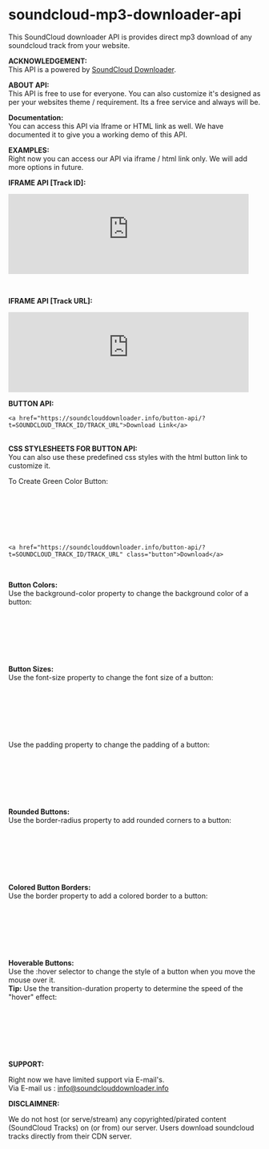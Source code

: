 # soundcloud-mp3-downloader-api
This SoundCloud downloader API is provides direct mp3 download of any soundcloud track from your website.
<br>

<p><b>ACKNOWLEDGEMENT:</b> <br>
This API is a powered by
<a href="https://soundclouddownloader.info/" title="Soundcloud downloader">SoundCloud Downloader</a>. <br>

<b>ABOUT API:</b> <br>
This API is free to use for everyone. You 
can also customize it's designed as per your websites theme / requirement. Its a 
free service and always will be. <br>

<b>Documentation:</b><br> You can access this API via Iframe or HTML link as well. We have documented it to give you a working demo of 
this API.<br>

<b>EXAMPLES:</b><br/>
Right now you can access our API via iframe / html link only. We will add more options in future.
<br/>

<b>IFRAME API [Track ID]: </b><br>
<pre><code><iframe src="https://soundclouddownloader.info/iframe-api/?t=SOUNDCLOUD_TRACK_ID" width="480" height="160" scrolling="no" style="border:none;"></iframe></code></pre><br>

<b>IFRAME API [Track URL]: </b><br>

<pre><code><iframe src="https://soundclouddownloader.info/iframe-api/?t=SOUNDCLOUD_TRACK_URL" width="480" height="160" scrolling="no" style="border:none;"></iframe></code></pre>

<b>BUTTON API: </b><br>
<pre><code>&lt;a href="https://soundclouddownloader.info/button-api/?t=SOUNDCLOUD_TRACK_ID/TRACK_URL"&gt;Download Link&lt;/a&gt;</code></pre>
<br>
<b>CSS STYLESHEETS FOR BUTTON API: </b><br>
You can also use these predefined css styles with the html button link to customize it.<br/>

To Create Green Color Button: <br/>
<pre>
<code>
<style>.button {
    background-color: #4CAF50; /* Green */
    border: none;
    color: white;
    padding: 15px 32px;
    text-align: center;
    text-decoration: none;
    display: inline-block;
    font-size: 16px;
    margin: 4px 2px;
    cursor: pointer;
}</style>
</code>
</pre>
<br>
<pre><code>&lt;a href="https://soundclouddownloader.info/button-api/?t=SOUNDCLOUD_TRACK_ID/TRACK_URL" class="button"&gt;Download&lt;/a&gt;</code></pre>
<br>



<b>Button Colors:</b><br/>
Use the background-color property to change the background color of a button: <br/>
<pre>
<code>
<style>
.button2 {background-color: #008CBA;} /* Blue */
.button3 {background-color: #f44336;} /* Red */ 
.button4 {background-color: #e7e7e7; color: black;} /* Gray */ 
.button5 {background-color: #555555;} /* Black */
</style>
</code>
</pre>
<br/>


<b>Button Sizes:</b><br/>
Use the font-size property to change the font size of a button:
<br/>
<pre>
<code>
<style>
.button1 {background-color: #4CAF50;} /* Green */
.button2 {background-color: #008CBA;} /* Blue */
.button3 {background-color: #f44336;} /* Red */ 
.button4 {background-color: #e7e7e7; color: black;} /* Gray */ 
.button5 {background-color: #555555;} /* Black */
</style>
</code>
</pre>
<br>
        
    
Use the padding property to change the padding of a button:
<br/>
<pre>
<code>
<style>
.button1 {padding: 10px 24px;}
.button2 {padding: 12px 28px;}
.button3 {padding: 14px 40px;}
.button4 {padding: 32px 16px;}
.button5 {padding: 16px;}
</style>
</code>
</pre>
<br/>

<b>Rounded Buttons:</b><br/>
Use the border-radius property to add rounded corners to a button:
<br/>
<pre>
<code>
<style>
.button1 {border-radius: 2px;}
.button2 {border-radius: 4px;}
.button3 {border-radius: 8px;}
.button4 {border-radius: 12px;}
.button5 {border-radius: 50%;}
</style>
</code>
</pre>
<br>

<b>Colored Button Borders:</b><br/>
Use the border property to add a colored border to a button:
<br/>
<pre>
<code>
<style>
.button {
    background-color: #4CAF50; /* Green */
    border: none;
    color: white;
    padding: 15px 32px;
    text-align: center;
    text-decoration: none;
    display: inline-block;
    font-size: 16px;
    margin: 4px 2px;
    cursor: pointer;
}

.button1 {
    background-color: white; 
    color: black; 
    border: 2px solid #4CAF50;
}

.button2 {
    background-color: white; 
    color: black; 
    border: 2px solid #008CBA;
}

.button3 {
    background-color: white; 
    color: black; 
    border: 2px solid #f44336;
}

.button4 {
    background-color: white;
    color: black;
    border: 2px solid #e7e7e7;
}

.button5 {
    background-color: white;
    color: black;
    border: 2px solid #555555;
}
</style>
</code>
</pre>
<br>

<b>Hoverable Buttons:</b><br/>
Use the :hover selector to change the style of a button when you move the mouse over it.<br>
<strong>Tip:</strong> Use the transition-duration property to determine the speed of the "hover" effect:
<br/>
<pre>
<code>
<style>
.button {
    background-color: #4CAF50; /* Green */
    border: none;
    color: white;
    padding: 16px 32px;
    text-align: center;
    text-decoration: none;
    display: inline-block;
    font-size: 16px;
    margin: 4px 2px;
    -webkit-transition-duration: 0.4s; /* Safari */
    transition-duration: 0.4s;
    cursor: pointer;
}

.button1 {
    background-color: white; 
    color: black; 
    border: 2px solid #4CAF50;
}

.button1:hover {
    background-color: #4CAF50;
    color: white;
}

.button2 {
    background-color: white; 
    color: black; 
    border: 2px solid #008CBA;
}

.button2:hover {
    background-color: #008CBA;
    color: white;
}

.button3 {
    background-color: white; 
    color: black; 
    border: 2px solid #f44336;
}

.button3:hover {
    background-color: #f44336;
    color: white;
}

.button4 {
    background-color: white;
    color: black;
    border: 2px solid #e7e7e7;
}

.button4:hover {background-color: #e7e7e7;}

.button5 {
    background-color: white;
    color: black;
    border: 2px solid #555555;
}

.button5:hover {
    background-color: #555555;
    color: white;
}
</style>
</code>
</pre>
<br>
    
    
<b>SUPPORT:</b><br>

Right now we have limited support via E-mail's. <br>
Via E-mail us : info@soundclouddownloader.info <br>

<b>DISCLAIMNER:</b><br>

We do not host (or serve/stream) any 
copyrighted/pirated content (SoundCloud Tracks) on (or from) our server. Users 
download soundcloud tracks directly from their CDN server.</p>
